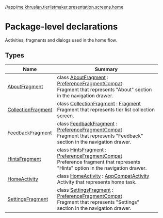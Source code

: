 //[app](../../index.md)/[me.khruslan.tierlistmaker.presentation.screens.home](index.md)

# Package-level declarations

Activities, fragments and dialogs used in the home flow.

## Types

| Name | Summary |
|---|---|
| [AboutFragment](-about-fragment/index.md) | class [AboutFragment](-about-fragment/index.md) : [PreferenceFragmentCompat](https://developer.android.com/reference/kotlin/androidx/preference/PreferenceFragmentCompat.html)<br>Fragment that represents &quot;About&quot; section in the navigation drawer. |
| [CollectionFragment](-collection-fragment/index.md) | class [CollectionFragment](-collection-fragment/index.md) : [Fragment](https://developer.android.com/reference/kotlin/androidx/fragment/app/Fragment.html)<br>Fragment that represents tier list collection screen. |
| [FeedbackFragment](-feedback-fragment/index.md) | class [FeedbackFragment](-feedback-fragment/index.md) : [PreferenceFragmentCompat](https://developer.android.com/reference/kotlin/androidx/preference/PreferenceFragmentCompat.html)<br>Fragment that represents &quot;Feedback&quot; section in the navigation drawer. |
| [HintsFragment](-hints-fragment/index.md) | class [HintsFragment](-hints-fragment/index.md) : [PreferenceFragmentCompat](https://developer.android.com/reference/kotlin/androidx/preference/PreferenceFragmentCompat.html)<br>Preference fragment that represents &quot;Hints&quot; option in the navigation drawer. |
| [HomeActivity](-home-activity/index.md) | class [HomeActivity](-home-activity/index.md) : [AppCompatActivity](https://developer.android.com/reference/kotlin/androidx/appcompat/app/AppCompatActivity.html)<br>Activity that represents home task. |
| [SettingsFragment](-settings-fragment/index.md) | class [SettingsFragment](-settings-fragment/index.md) : [PreferenceFragmentCompat](https://developer.android.com/reference/kotlin/androidx/preference/PreferenceFragmentCompat.html)<br>Fragment that represents &quot;Settings&quot; section in the navigation drawer. |
